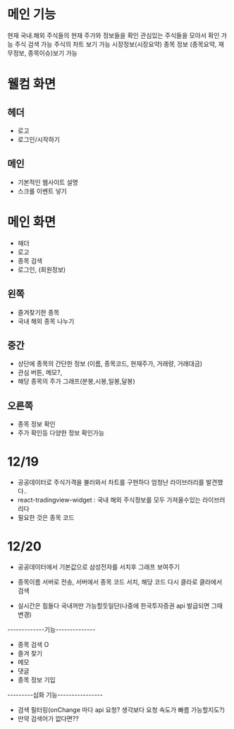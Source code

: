 # 메인 기능

현재 국내.해외 주식들의 현재 주가와 정보들을 확인
관심있는 주식들을 모아서 확인 가능
주식 검색 가능
주식의 차트 보기 가능
시장정보(시장요약)
종목 정보 (종목요약, 재무정보, 종목이슈)보기 가능

# 웰컴 화면

## 헤더

- 로고
- 로그인/시작하기

## 메인

- 기본적인 웹사이트 설명
- 스크롤 이벤트 넣기

# 메인 화면

- 헤더
- 로고
- 종목 검색
- 로그인, (회원정보)

## 왼쪽

- 즐겨찾기한 종목
- 국내 해외 종목 나누기

## 중간

- 상단에 종목의 간단한 정보 (이름, 종목코드, 현재주가, 거래량, 거래대금)
- 관심 버튼, 메모?,
- 해당 종목의 주가 그래프(분봉,시봉,일봉,달봉)

## 오른쪽

- 종목 정보 확인
- 주가 확인등 다양한 정보 확인가능

# 12/19

- 공공데이터로 주식가격을 불러와서 차트를 구현하다 엄청난 라이브러리를 발견했다..
- react-tradingview-widget : 국내 해외 주식정보를 모두 가져올수있는 라이브러리다
- 필요한 것은 종목 코드

# 12/20

- 공공데이터에서 기본값으로 삼성전자를 서치후 그래프 보여주기

- 종목이름 서버로 전송, 서버에서 종목 코드 서치, 해당 코드 다시 클라로 클라에서 검색

- 실시간은 힘들다 국내꺼만 가능할듯일단(나중에 한국투자증권 api 발급되면 그때 변경)

-------------기능--------------

- 종목 검색 O
- 즐겨 찾기
- 메모
- 댓글
- 종목 정보 기입

---------심화 기능----------------

- 검색 필터링(onChange 마다 api 요청? 생각보다 요청 속도가 빠름 가능할지도?)
- 만약 검색어가 없다면??
